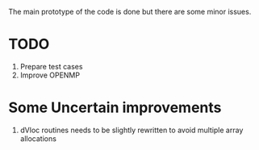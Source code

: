 The main prototype of the code is done but there are some minor issues. 


# TODO 
1) Prepare test cases
2) Improve OPENMP


# Some Uncertain improvements 
1) dVloc routines needs to be slightly rewritten to avoid multiple array allocations



